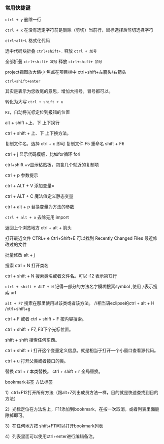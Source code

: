###  常用快捷键

`ctrl + y` 删除一行

`ctrl + x` 在没有选定字符前是删除（剪切）当前行，鼠标选择后剪切选择字符

`ctrl+alt+L` 格式化代码

选中代码块折叠 `ctrl+shift+.`  释放 `ctrl + 加号`

全部折叠
`ctrl+shift+ 减号`
释放
`ctrl+shift+ 加号`



project视图放大缩小
焦点在项目栏中 ctrl+shift+左箭头/右箭头



`ctrl+shift+enter`

其实是表示为您收尾的意思，增加大括号，冒号都可以。



转化为大写 `ctrl + shift + u`



`F2`，自动将光标定位到报错的位置



alt + shift +上、下  上下换行

ctrl + shift + 上、下  上下换方法。



复制文件名，选择 ctrl + c 即可
复制文件 F5 
重命名 shift + F6



ctrl + j 显示代码模版，比如for循环 fori



ctrl+shift +v显示粘贴板，包含几个就近的复制项



ctrl + p 参数提示



ctrl + ALT +  V 添加变量=

ctrl + ALT +  C 魔法值定义静态变量

ctrl + alt + p 替换变量为方法的参数

`ctrl + alt + o` 去除无用 import





返回上个浏览地方 ctrl + alt + 箭头



打开最近文件 CTRL+ e
Ctrl+Shift+E 可以找到 Recently Changed Files 最近修改过的文件



批量修改
alt + j



搜索
	ctrl + N 打开类名
	

ctrl + shift + N 搜索类名或者文件名。可以 :12 表示第12行
	

`ctrl + shift + ALT + N` 记得一部分的方法名字模糊搜索symbol
,使用 `/`表示搜索 url 

`alt + F7` 搜索在那里使用过该类或者该方法。 //相当语eclipse的ctrl + alt + H /ctrl+shift+g
	

ctrl + F 或者 ctrl + shift + F 按内容搜索。

ctrl + shift + F7, F3下个光标位置。
	

shift + shift 搜索任何东西。
	

ctrl + shift + i 打开这个变量定义信息。就是相当于打开一个小窗口查看源代码。
	

ctrl + u 打开父类或者接口的类。



替换
   ctrl + r  本类替换。
   ctrl + shift + r 全局替换。



bookmark书签
方法标签

1）ctrl+F12打开所有方法（跟alt+7列出成员方法一样，目的就是快速查找到目的方法）

2）光标定位在方法名上，F11添加到bookmark，在按一次取消，或者列表里面删除掉即可。

3）在任何地方按 shift+F11可以打开bookmark列表

4）列表里面可以使用ctrl+enter进行编辑备注。



